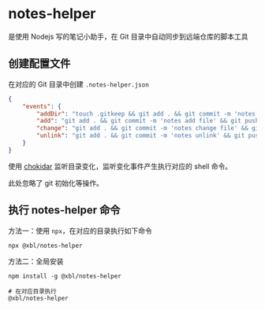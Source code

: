 # notes-helper

是使用 Nodejs 写的笔记小助手，在 Git 目录中自动同步到远端仓库的脚本工具



## 创建配置文件

在对应的 Git 目录中创建 `.notes-helper.json` 

```json
{
    "events": {
        "addDir": "touch .gitkeep && git add . && git commit -m 'notes add folder' && git push",
        "add": "git add . && git commit -m 'notes add file' && git push",
        "change": "git add . && git commit -m 'notes change file' && git push",
        "unlink": "git add . && git commit -m 'notes unlink' && git push"
    }
}
```

使用 [chokidar](https://github.com/paulmillr/chokidar) 监听目录变化，监听变化事件产生执行对应的 shell 命令。

此处忽略了 git 初始化等操作。



## 执行 notes-helper 命令

方法一：使用 `npx`，在对应的目录执行如下命令

```shell
npx @xbl/notes-helper
```



方法二：全局安装

```shell
npm install -g @xbl/notes-helper

# 在对应目录执行
@xbl/notes-helper
```


